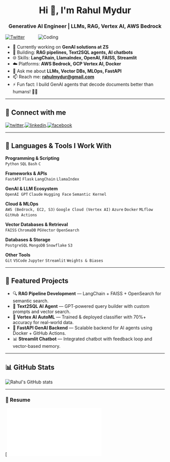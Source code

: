 <h1 align="center">Hi 👋, I'm Rahul Mydur</h1>
<h3 align="center">Generative AI Engineer | LLMs, RAG, Vertex AI, AWS Bedrock</h3>

<img align="right" alt="Coding" width="400" src="https://ardas-it.com/uploads/images/blogs/giph.gif">

<p align="left">
  <a href="https://twitter.com/rahulmydur29" target="_blank">
    <img src="https://img.shields.io/twitter/follow/rahulmydur29?logo=twitter&style=for-the-badge" alt="Twitter" />
  </a>
</p>

- 🔭 Currently working on **GenAI solutions at ZS**
- 🤖 Building: **RAG pipelines, Text2SQL agents, AI chatbots**
- 🌐 Skills: **LangChain, LlamaIndex, OpenAI, FAISS, Streamlit**
- ☁️ Platforms: **AWS Bedrock, GCP Vertex AI, Docker**
- 💬 Ask me about **LLMs, Vector DBs, MLOps, FastAPI**
- 📫 Reach me: **rahulmydur@gmail.com**
- ⚡ Fun fact: I build GenAI agents that decode documents better than humans! 🤖📄

---

## 🔗 Connect with me

<p align="left">
  <a href="https://twitter.com/rahulmydur29" target="blank">
    <img align="center" src="https://raw.githubusercontent.com/rahuldkjain/github-profile-readme-generator/master/src/images/icons/Social/twitter.svg" alt="twitter" height="30" width="40" />
  </a>
  <a href="https://linkedin.com/in/rahulmydur" target="blank">
    <img align="center" src="https://raw.githubusercontent.com/rahuldkjain/github-profile-readme-generator/master/src/images/icons/Social/linked-in-alt.svg" alt="linkedin" height="30" width="40" />
  </a>
  <a href="https://fb.com/rahulmydur" target="blank">
    <img align="center" src="https://raw.githubusercontent.com/rahuldkjain/github-profile-readme-generator/master/src/images/icons/Social/facebook.svg" alt="facebook" height="30" width="40" />
  </a>
</p>

---

## 🧰 Languages & Tools I Work With

**Programming & Scripting**  
`Python` `SQL` `Bash` `C`

**Frameworks & APIs**  
`FastAPI` `Flask` `LangChain` `LlamaIndex`

**GenAI & LLM Ecosystem**  
`OpenAI GPT` `Claude` `Hugging Face` `Semantic Kernel`

**Cloud & MLOps**  
`AWS (Bedrock, EC2, S3)` `Google Cloud (Vertex AI)` `Azure` `Docker` `MLflow` `GitHub Actions`

**Vector Databases & Retrieval**  
`FAISS` `ChromaDB` `PGVector` `OpenSearch`

**Databases & Storage**  
`PostgreSQL` `MongoDB` `Snowflake` `S3`

**Other Tools**  
`Git` `VSCode` `Jupyter` `Streamlit` `Weights & Biases`

---

## 🧠 Featured Projects

- 🔍 **RAG Pipeline Development** — LangChain + FAISS + OpenSearch for semantic search.
- 🤖 **Text2SQL AI Agent** — GPT-powered query builder with custom prompts and vector search.
- 🧪 **Vertex AI AutoML** — Trained & deployed classifier with 70%+ accuracy for real-world data.
- 🔧 **FastAPI GenAI Backend** — Scalable backend for AI agents using Docker + GitHub Actions.
- 📊 **Streamlit Chatbot** — Integrated chatbot with feedback loop and vector-based memory.

---

## 📊 GitHub Stats

<p align="left">
  <img src="https://github-readme-stats.vercel.app/api?username=rahulmydur&show_icons=true&theme=github_dark" alt="Rahul's GitHub stats" />
</p>

---

### 📄 Resume

[![Download Resume](Rahul_Mydur.pdf)
